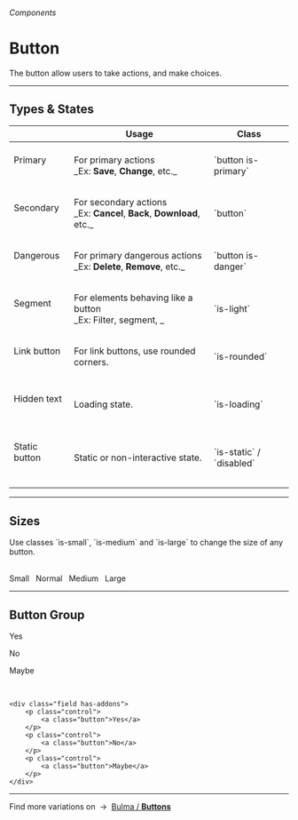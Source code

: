 <h6 class="subtitle is-5 has-text-grey has-text-weight-semibold">Components</h6><h1 class="title is-1 has-text-weight-bold">Button</h1>
<p class="subtitle is-5">
    The <span class="has-text-weight-semibold">button</span> allow users to take actions, and make choices.
</p>

<hr class="is-large is-visible">

<h2 class="title is-4 has-text-weight-semibold">Types & States</h2>

<table class="table is-fullwidth">
    <thead>
        <tr>
            <th></th>
            <th>Usage</th>
            <th>Class</th>
        </tr>
    </thead>
    <tbody>
        <tr>
            <td class="has-text-centered"><br><div class="button is-primary">Primary</div><br><br></td>
            <td>For primary actions<br>_Ex: <strong>Save</strong>, <strong>Change</strong>, etc._</td>
            <td>`button is-primary`</td>
        </tr>
        <tr>
            <td class="has-text-centered"><br><div class="button">Secondary</div><br><br></td>
            <td>For secondary actions<br>_Ex: <strong>Cancel</strong>, <strong>Back</strong>, <strong>Download</strong>, etc._</td>
            <td>`button`</td>
        </tr>
        <tr>
            <td class="has-text-centered"><br><div class="button is-danger">Dangerous</div><br><br></td>
            <td>For primary dangerous actions<br>_Ex: <strong>Delete</strong>, <strong>Remove</strong>, etc._</td>
            <td>`button is-danger`</td>
        </tr>
        <tr>
            <td class="has-text-centered"><br><div class="button is-light">Segment</div><br><br></td>
            <td>For elements behaving like a button<br>_Ex: Filter, segment, _</td>
            <td>`is-light`</td>
        </tr>
        <tr>
            <td class="has-text-centered"><br><div class="button is-rounded">Link button</div><br><br></td>
            <td>For link buttons, use rounded corners.</td>
            <td>`is-rounded`</td>
        </tr>
        <tr>
            <td class="has-text-centered"><br><div class="button is-loading">Hidden text</div><br><br></td>
            <td>Loading state.</td>  
            <td>`is-loading`</td>
        </tr>
        <tr>
            <td class="has-text-centered"><br><div class="button is-static">Static button</div><br><br></td>
            <td>Static or non-interactive state.</td>
            <td>`is-static` / <br>`disabled`</td>
        </tr>
    </tbody>
</table>

<hr class="is-large is-visible">

<h2 class="title is-4 has-text-weight-semibold">Sizes</h2>
<p>Use classes `is-small`, `is-medium` and `is-large` to change the size of any button.</p>
<br>
<span class="button is-small">Small</span> &nbsp; 
<span class="button">Normal</span> &nbsp; 
<span class="button is-medium">Medium</span> &nbsp; 
<span class="button is-large">Large</span>

<hr class="is-large is-visible">

<h2 class="title is-4 has-text-weight-semibold">Button Group</h2>

<div class="field has-addons">
    <p class="control">
        <a class="button">Yes</a>
    </p>
    <p class="control">
        <a class="button">No</a>
    </p>
    <p class="control">
        <a class="button">Maybe</a>
    </p>
</div>

<br>

    <div class="field has-addons">
        <p class="control">
            <a class="button">Yes</a>
        </p>
        <p class="control">
            <a class="button">No</a>
        </p>
        <p class="control">
            <a class="button">Maybe</a>
        </p>
    </div>


<hr class="is-large">

<div class="box is-bordered">
    Find more variations on &nbsp;→&nbsp; <a href="http://bulma.io/documentation/elements/button/" target="blank">Bulma / <strong>Buttons</strong></a>
</div>